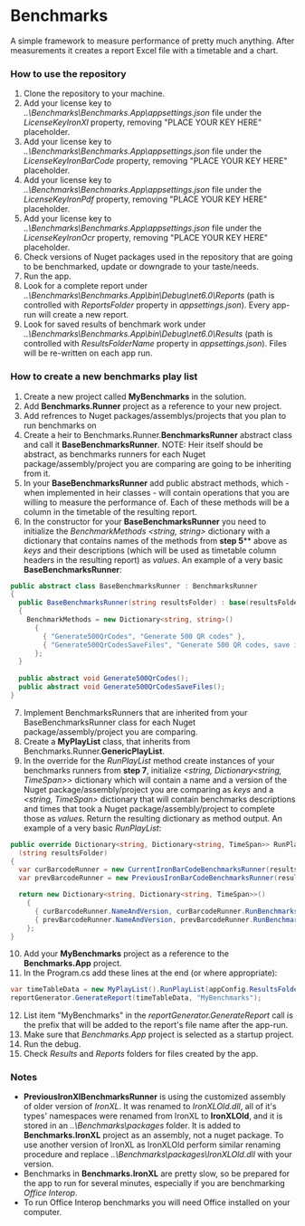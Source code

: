 # Benchmarks
A simple framework to measure performance of pretty much anything. After measurements it creates a report Excel file with a timetable and a chart.

### How to use the repository
  1. Clone the repository to your machine.
  2. Add your license key to *..\Benchmarks\Benchmarks.App\appsettings.json* file under the *LicenseKeyIronXl* property, removing "PLACE YOUR KEY HERE" placeholder.
  3. Add your license key to *..\Benchmarks\Benchmarks.App\appsettings.json* file under the *LicenseKeyIronBarCode* property, removing "PLACE YOUR KEY HERE" placeholder.
  4. Add your license key to *..\Benchmarks\Benchmarks.App\appsettings.json* file under the *LicenseKeyIronPdf* property, removing "PLACE YOUR KEY HERE" placeholder.
  5. Add your license key to *..\Benchmarks\Benchmarks.App\appsettings.json* file under the *LicenseKeyIronOcr* property, removing "PLACE YOUR KEY HERE" placeholder.
  6. Check versions of Nuget packages used in the repository that are going to be benchmarked, update or downgrade to your taste/needs.
  7. Run the app.
  8. Look for a complete report under *..\Benchmarks\Benchmarks.App\bin\Debug\net6.0\Reports* (path is controlled with *ReportsFolder* property in *appsettings.json*). Every app-run will create a new report.
  9. Look for saved results of benchmark work under *..\Benchmarks\Benchmarks.App\bin\Debug\net6.0\Results* (path is controlled with *ResultsFolderName* property in *appsettings.json*). Files will be re-written on each app run.

### How to create a new benchmarks play list
 1. Create a new project called **MyBenchmarks** in the solution.
 2. Add **Benchmarks.Runner** project as a reference to your new project.
 3. Add refrences to Nuget packages/assemblys/projects that you plan to run benchmarks on
 4. Create a heir to Benchmarks.Runner.**BenchmarksRunner** abstract class and call it **BaseBenchmarksRunner**. NOTE: Heir itself should be abstract, as benchmarks runners for each Nuget package/assembly/project you are comparing are going to be inheriting from it.
 5. In your **BaseBenchmarksRunner** add public abstract methods, which - when implemented in heir classes - will contain operations that you are willing to measure the performance of. Each of these methods will be a column in the timetable of the resulting report.
 6. In the constructor for your **BaseBenchmarksRunner** you need to initialize the *BenchmarkMethods* *<string, string>* dictionary with a dictionary that contains names of the methods from **step 5**** above as *keys* and their descriptions (which will be used as timetable column headers in the resulting report) as *values*. An example of a very basic **BaseBenchmarksRunner**: 
```csharp
public abstract class BaseBenchmarksRunner : BenchmarksRunner
{
  public BaseBenchmarksRunner(string resultsFolder) : base(resultsFolder)
  {
    BenchmarkMethods = new Dictionary<string, string>()
      {
        { "Generate500QrCodes", "Generate 500 QR codes" },
        { "Generate500QrCodesSaveFiles", "Generate 500 QR codes, save images" }
      };
  }
        
  public abstract void Generate500QrCodes();
  public abstract void Generate500QrCodesSaveFiles();
}
```

 7. Implement BenchmarksRunners that are inherited from your BaseBenchmarksRunner class for each Nuget package/assembly/project you are comparing.
 8. Create a **MyPlayList** class, that inherits from Benchmarks.Runner.**GenericPlayList**.
 9. In the override for the *RunPlayList* method create instances of your benchmarks runners from **step 7**, initialize *<string, Dictionary<string, TimeSpan>>* dictionary which will contain a name and a version of the Nuget package/assembly/project you are comparing as *keys* and a *<string, TimeSpan>* dictionary that will contain benchmarks descriptions and times that took a Nuget package/assembly/project to complete those as *values*. Return the resulting dictionary as method output. An example of a very basic *RunPlayList*:
```csharp
public override Dictionary<string, Dictionary<string, TimeSpan>> RunPlayList
  (string resultsFolder)
{
  var curBarcodeRunner = new CurrentIronBarCodeBenchmarksRunner(resultsFolder);
  var prevBarcodeRunner = new PreviousIronBarCodeBenchmarksRunner(resultsFolder);

  return new Dictionary<string, Dictionary<string, TimeSpan>>()
    {
      { curBarcodeRunner.NameAndVersion, curBarcodeRunner.RunBenchmarks() },
      { prevBarcodeRunner.NameAndVersion, prevBarcodeRunner.RunBenchmarks() },
    };
}
```
	
 10. Add your **MyBenchmarks** project as a reference to the **Benchmarks.App** project.
 11. In the Program.cs add these lines at the end (or where appropriate):
```csharp
var timeTableData = new MyPlayList().RunPlayList(appConfig.ResultsFolderName);
reportGenerator.GenerateReport(timeTableData, "MyBenchmarks");
```
	
 12. List item "MyBenchmarks" in the *reportGenerator.GenerateReport* call is the prefix that will be added to the report's file name after the app-run.
 13. Make sure that *Benchmarks.App* project is selected as a startup project.
 14. Run the debug.
 15. Check *Results* and *Reports* folders for files created by the app.

### Notes
  * **PreviousIronXlBenchmarksRunner** is using the customized assembly of older version of *IronXL*. It was renamed to *IronXLOld.dll*, all of it's types' namespaces were renamed from IronXL to **IronXLOld**, and it is stored in an *..\Benchmarks\packages* folder. It is added to **Benchmarks.IronXL** project as an assembly, not a nuget package. To use another version of IronXL as IronXLOld perform similar renaming procedure and replace *..\Benchmarks\packages\IronXLOld.dll* with your version.
  * Benchmarks in **Benchmarks.IronXL** are pretty slow, so be prepared for the app to run for several minutes, especially if you are benchmarking *Office Interop*.
  * To run Office Interop benchmarks you will need Office installed on your computer.